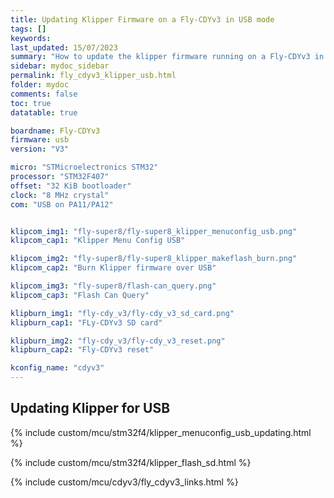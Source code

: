```yaml
---
title: Updating Klipper Firmware on a Fly-CDYv3 in USB mode
tags: []
keywords: 
last_updated: 15/07/2023
summary: "How to update the klipper firmware running on a Fly-CDYv3 in USB mode"
sidebar: mydoc_sidebar
permalink: fly_cdyv3_klipper_usb.html
folder: mydoc
comments: false
toc: true
datatable: true

boardname: Fly-CDYv3
firmware: usb
version: "V3"

micro: "STMicroelectronics STM32"
processor: "STM32F407"
offset: "32 KiB bootloader"
clock: "8 MHz crystal"
com: "USB on PA11/PA12"


klipcom_img1: "fly-super8/fly-super8_klipper_menuconfig_usb.png"
klipcom_cap1: "Klipper Menu Config USB"

klipcom_img2: "fly-super8/fly-super8_klipper_makeflash_burn.png"
klipcom_cap2: "Burn Klipper firmware over USB"

klipcom_img3: "fly-super8/flash-can_query.png"
klipcom_cap3: "Flash Can Query"

klipburn_img1: "fly-cdy_v3/fly-cdy_v3_sd_card.png"
klipburn_cap1: "FLy-CDYv3 SD card"

klipburn_img2: "fly-cdy_v3/fly-cdy_v3_reset.png"
klipburn_cap2: "Fly-CDYv3 reset"

kconfig_name: "cdyv3"
---
```


## Updating Klipper for USB

{% include custom/mcu/stm32f4/klipper_menuconfig_usb_updating.html %}

{% include custom/mcu/stm32f4/klipper_flash_sd.html %}

{% include custom/mcu/cdyv3/fly_cdyv3_links.html %}